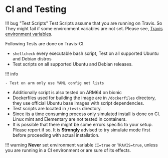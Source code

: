 # CI and Testing

!!! bug "Test Scripts"
    Test Scripts assume that you are running on Travis. So They might fail if some environment variables are not set. Please see, [Travis environment variables](https://docs.travis-ci.com/user/environment-variables/).

Following Tests are done on Travis-CI.

- `shellcheck` every executable bash script, Test on all supported Ubuntu and Debian distros
- Test scripts on all supported Ubuntu and Debian releases.

!!! info

    - Test on arm only use YAML config not lists

- Additionally script is also tested on ARM64 on bionic
- Dockerfiles used for building the image are in `/dockerfiles` directory, they use official Ubuntu base images with script dependencies.
- Test scripts are located in `/tests` directory.
- Since its a time consuming process only simulated install is done on CI. Linux mint and Elementary are not tested in containers.
- It is possible that there might be some errors specific to your setup. Please report if so. It is **Strongly** advised to try  simulate mode first before proceeding with actual installation.

!!! warning
    **Never** set environment variable `CI=true` or `TRAVIS=true`, unless you are running in a CI environment or are sure of its effects.
